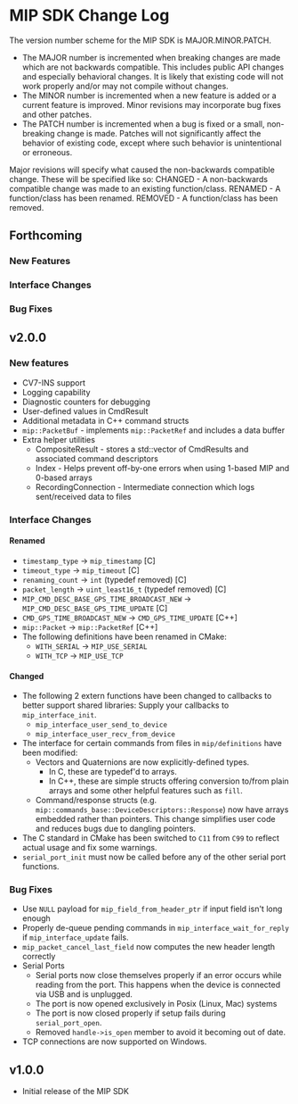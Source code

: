 
MIP SDK Change Log
==================

The version number scheme for the MIP SDK is MAJOR.MINOR.PATCH.

* The MAJOR number is incremented when breaking changes are made which are not backwards compatible.
  This includes public API changes and especially behavioral changes. It is likely that existing code
  will not work properly and/or may not compile without changes.
* The MINOR number is incremented when a new feature is added or a current feature is improved.
  Minor revisions may incorporate bug fixes and other patches.
* The PATCH number is incremented when a bug is fixed or a small, non-breaking change is made.
  Patches will not significantly affect the behavior of existing code, except where such behavior
  is unintentional or erroneous.

Major revisions will specify what caused the non-backwards compatible change. These will be specified like so:
CHANGED - A non-backwards compatible change was made to an existing function/class.
RENAMED - A function/class has been renamed.
REMOVED - A function/class has been removed.

Forthcoming
-----------
### New Features
### Interface Changes
### Bug Fixes


v2.0.0
------

### New features
* CV7-INS support
* Logging capability
* Diagnostic counters for debugging
* User-defined values in CmdResult
* Additional metadata in C++ command structs
* `mip::PacketBuf` - implements `mip::PacketRef` and includes a data buffer
* Extra helper utilities
  * CompositeResult - stores a std::vector of CmdResults and associated command descriptors
  * Index - Helps prevent off-by-one errors when using 1-based MIP and 0-based arrays
  * RecordingConnection - Intermediate connection which logs sent/received data to files

### Interface Changes

#### Renamed
* `timestamp_type` &rarr; `mip_timestamp` \[C]
* `timeout_type` &rarr; `mip_timeout` \[C]
* `renaming_count` &rarr; `int` (typedef removed) \[C]
* `packet_length` &rarr; `uint_least16_t` (typedef removed) \[C]
* `MIP_CMD_DESC_BASE_GPS_TIME_BROADCAST_NEW` &rarr; `MIP_CMD_DESC_BASE_GPS_TIME_UPDATE` \[C]
* `CMD_GPS_TIME_BROADCAST_NEW` &rarr; `CMD_GPS_TIME_UPDATE` \[C++]
* `mip::Packet` &rarr; `mip::PacketRef` \[C++]
* The following definitions have been renamed in CMake:
  * `WITH_SERIAL` &rarr; `MIP_USE_SERIAL`
  * `WITH_TCP` &rarr; `MIP_USE_TCP`

#### Changed
* The following 2 extern functions have been changed to callbacks to better support shared libraries:
  Supply your callbacks to `mip_interface_init`.
  * `mip_interface_user_send_to_device`
  * `mip_interface_user_recv_from_device`
* The interface for certain commands from files in `mip/definitions` have been modified:
  * Vectors and Quaternions are now explicitly-defined types.
    * In C, these are typedef'd to arrays.
    * In C++, these are simple structs offering conversion to/from plain arrays and some
      other helpful features such as `fill`.
  * Command/response structs (e.g. `mip::commands_base::DeviceDescriptors::Response`) now have
    arrays embedded rather than pointers. This change simplifies user code and reduces bugs due
    to dangling pointers.
* The C standard in CMake has been switched to `C11` from `C99` to reflect actual usage and fix
  some warnings.
* `serial_port_init` must now be called before any of the other serial port functions.

### Bug Fixes
* Use `NULL` payload for `mip_field_from_header_ptr` if input field isn't long enough
* Properly de-queue pending commands in `mip_interface_wait_for_reply` if `mip_interface_update` fails.
* `mip_packet_cancel_last_field` now computes the new header length correctly
* Serial Ports
  * Serial ports now close themselves properly if an error occurs while reading from the port. This happens when the device is connected via USB and is unplugged.
  * The port is now opened exclusively in Posix (Linux, Mac) systems
  * The port is now closed properly if setup fails during `serial_port_open`.
  * Removed `handle->is_open` member to avoid it becoming out of date.
* TCP connections are now supported on Windows.


v1.0.0
------
* Initial release of the MIP SDK
